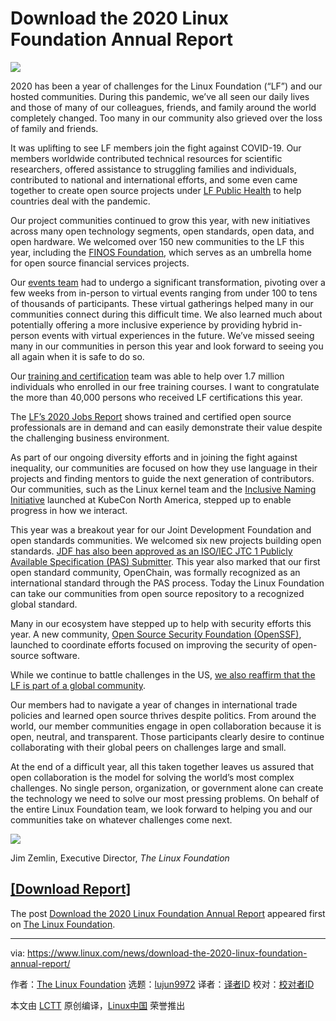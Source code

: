 [#]: collector: (lujun9972)
[#]: translator: (wxy)
[#]: reviewer: ( )
[#]: publisher: ( )
[#]: url: ( )
[#]: subject: (Download the 2020 Linux Foundation Annual Report)
[#]: via: (https://www.linux.com/news/download-the-2020-linux-foundation-annual-report/)
[#]: author: (The Linux Foundation https://www.linuxfoundation.org/blog/2020/12/download-the-2020-linux-foundation-annual-report/)

Download the 2020 Linux Foundation Annual Report
======

[
![][1]
][2]

2020 has been a year of challenges for the Linux Foundation (“LF”) and our hosted communities. During this pandemic, we’ve all seen our daily lives and those of many of our colleagues, friends, and family around the world completely changed. Too many in our community also grieved over the loss of family and friends.

It was uplifting to see LF members join the fight against COVID-19. Our members worldwide contributed technical resources for scientific researchers, offered assistance to struggling families and individuals, contributed to national and international efforts, and some even came together to create open source projects under [LF Public Health][3] to help countries deal with the pandemic.

Our project communities continued to grow this year, with new initiatives across many open technology segments, open standards, open data, and open hardware. We welcomed over 150 new communities to the LF this year, including the [FINOS Foundation][4], which serves as an umbrella home for open source financial services projects.

Our [events team][5] had to undergo a significant transformation, pivoting over a few weeks from in-person to virtual events ranging from under 100 to tens of thousands of participants. These virtual gatherings helped many in our communities connect during this difficult time. We also learned much about potentially offering a more inclusive experience by providing hybrid in-person events with virtual experiences in the future. We’ve missed seeing many in our communities in person this year and look forward to seeing you all again when it is safe to do so.

Our [training and certification][6] team was able to help over 1.7 million individuals who enrolled in our free training courses. I want to congratulate the more than 40,000 persons who received LF certifications this year.

The [LF’s 2020 Jobs Report][7] shows trained and certified open source professionals are in demand and can easily demonstrate their value despite the challenging business environment.

As part of our ongoing diversity efforts and in joining the fight against inequality, our communities are focused on how they use language in their projects and finding mentors to guide the next generation of contributors. Our communities, such as the Linux kernel team and the [Inclusive Naming Initiative][8] launched at KubeCon North America, stepped up to enable progress in how we interact.

This year was a breakout year for our Joint Development Foundation and open standards communities. We welcomed six new projects building open standards. [JDF has also been approved as an ISO/IEC JTC 1 Publicly Available Specification (PAS) Submitter][9]. This year also marked that our first open standard community, OpenChain, was formally recognized as an international standard through the PAS process. Today the Linux Foundation can take our communities from open source repository to a recognized global standard.

Many in our ecosystem have stepped up to help with security efforts this year. A new community, [Open Source Security Foundation (OpenSSF)][10], launched to coordinate efforts focused on improving the security of open-source software.

While we continue to battle challenges in the US, [we also reaffirm that the LF is part of a global community][11].

Our members had to navigate a year of changes in international trade policies and learned open source thrives despite politics. From around the world, our member communities engage in open collaboration because it is open, neutral, and transparent. Those participants clearly desire to continue collaborating with their global peers on challenges large and small.

At the end of a difficult year, all this taken together leaves us assured that open collaboration is the model for solving the world’s most complex challenges. No single person, organization, or government alone can create the technology we need to solve our most pressing problems. On behalf of the entire Linux Foundation team, we look forward to helping you and our communities take on whatever challenges come next.

![][12]

Jim Zemlin, Executive Director, _The Linux Foundation_

## [[Download Report]][2]

The post [Download the 2020 Linux Foundation Annual Report][13] appeared first on [The Linux Foundation][14].

--------------------------------------------------------------------------------

via: https://www.linux.com/news/download-the-2020-linux-foundation-annual-report/

作者：[The Linux Foundation][a]
选题：[lujun9972][b]
译者：[译者ID](https://github.com/译者ID)
校对：[校对者ID](https://github.com/校对者ID)

本文由 [LCTT](https://github.com/LCTT/TranslateProject) 原创编译，[Linux中国](https://linux.cn/) 荣誉推出

[a]: https://www.linuxfoundation.org/blog/2020/12/download-the-2020-linux-foundation-annual-report/
[b]: https://github.com/lujun9972
[1]: https://www.linuxfoundation.org/wp-content/uploads/2020/12/2020-Linux-Foundation-Annual-Report_blogheader.png
[2]: http://linuxfoundation.org/2020-annual-report
[3]: https://www.lfph.io/
[4]: https://www.finos.org/
[5]: https://events.linuxfoundation.org/
[6]: https://training.linuxfoundation.org/
[7]: https://training.linuxfoundation.org/resources/2020-open-source-jobs-report/
[8]: https://inclusivenaming.org/
[9]: https://www.linuxfoundation.org/blog/2020/05/joint-development-foundation-recognized-as-an-iso-iec-jtc-1-pas-submitter-and-submits-openchain-for-international-review/
[10]: https://openssf.org/
[11]: https://www.linuxfoundation.org/blog/2020/08/open-source-collaboration-is-a-global-endeavor/
[12]: https://www.linuxfoundation.org/wp-content/uploads/2020/12/JimZemlin_Sig-150x150.png
[13]: https://www.linuxfoundation.org/blog/2020/12/download-the-2020-linux-foundation-annual-report/
[14]: https://www.linuxfoundation.org/
